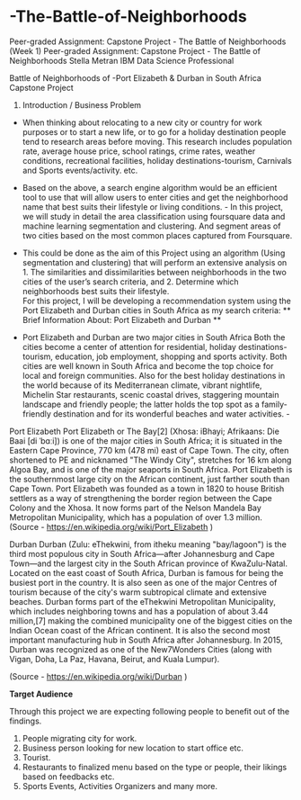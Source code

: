 # -The-Battle-of-Neighborhoods
Peer-graded Assignment: Capstone Project - The Battle of Neighborhoods (Week 1)
Peer-graded Assignment: Capstone Project - The Battle of Neighborhoods
Stella Metran
IBM Data Science Professional


Battle of Neighborhoods of -Port Elizabeth & Durban in South Africa  
Capstone Project   


1.  Introduction / Business Problem  
 
- When thinking about relocating to a new city or country for work purposes or to start a new life, or 
to go for a holiday destination people tend to research areas before moving. This research includes 
population rate, average house price, school ratings, crime rates, weather conditions, recreational 
facilities, holiday destinations-tourism, Carnivals and Sports events/activity.  etc. 
 
- Based on the above, a search engine algorithm would be an efficient tool to use that will allow users 
to enter cities and get the neighborhood name that best suits their lifestyle or living conditions.  - In this project, we will study in detail the area classification using foursquare data and machine learning segmentation and clustering. And segment areas of two cities based on the most common 
places captured from Foursquare. 

 
- This could be done as the aim of this Project using an algorithm (Using segmentation and clustering) 
that will perform an extensive analysis on 1. The similarities and dissimilarities between neighborhoods in the two cities of the user’s 
search criteria, and  2. Determine which neighborhoods best suits their lifestyle.  
For this project, I will be developing a recommendation system using the Port Elizabeth  and Durban 
cities in South Africa as my search criteria: 
** Brief Information About: Port Elizabeth and Durban **  
- Port Elizabeth  and Durban are two major cities in South Africa Both the cities become a center of attention for residential, holiday destinations-tourism, education, job employment, shopping and sports activity. Both cities are well known in South Africa and become the top choice for local and foreign communities. Also for the best holiday destinations in the world because of its Mediterranean climate, vibrant nightlife, Michelin Star restaurants, scenic coastal drives, staggering mountain landscape and friendly people; the latter holds the top spot as a family-friendly destination and for its wonderful beaches and water activities. -  



Port Elizabeth 
Port Elizabeth or The Bay[2] (Xhosa: iBhayi; Afrikaans: Die Baai [di ˈbɑːi]) is one of the major cities in 
South Africa; it is situated in the Eastern Cape Province, 770 km (478 mi) east of Cape Town. The city, 
often shortened to PE and nicknamed "The Windy City", stretches for 16 km along Algoa Bay, and is one 
of the major seaports in South Africa. Port Elizabeth is the southernmost large city on the African 
continent, just farther south than Cape Town. Port Elizabeth was founded as a town in 1820 to house 
British settlers as a way of strengthening the border region between the Cape Colony and the Xhosa. It 
now forms part of the Nelson Mandela Bay Metropolitan Municipality, which has a population of over 1.3 
million.  
(Source - https://en.wikipedia.org/wiki/Port_Elizabeth )  
 
 
 
 
Durban 
Durban (Zulu: eThekwini, from itheku meaning "bay/lagoon") is the third most populous city in South 
Africa—after Johannesburg and Cape Town—and the largest city in the South African province of 
KwaZulu-Natal. Located on the east coast of South Africa, Durban is famous for being the busiest port in 
the country. It is also seen as one of the major Centres of tourism because of the city's warm subtropical 
climate and extensive beaches. Durban forms part of the eThekwini Metropolitan Municipality, which 
includes neighboring towns and has a population of about 3.44 million,[7] making the combined 
municipality one of the biggest cities on the Indian Ocean coast of the African continent. It is also the 
second most important manufacturing hub in South Africa after Johannesburg. In 2015, Durban was 
recognized as one of the New7Wonders Cities (along with Vigan, Doha, La Paz, Havana, Beirut, and Kuala 
Lumpur). 

(Source - https://en.wikipedia.org/wiki/Durban ) 

 **Target Audience**   
 
Through this project we are expecting following people to benefit out of the findings.   
1. People migrating city for work.   
2. Business person looking for new location to start office etc.   
3. Tourist.   
4. Restaurants to finalized menu based on the type or people, their likings based on feedbacks etc.  
5. Sports Events, Activities Organizers and many more.   
